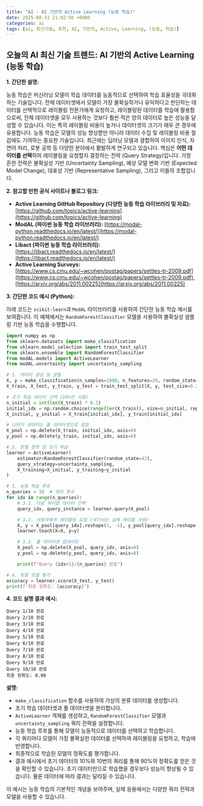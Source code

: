 ```yaml
---
title: "AI - AI 기반의 Active Learning (능동 학습)"
date: 2025-08-31 21:02:56 +0900
categories: ai
tags: [ai, 최신기술, 추천, AI, 기반의, Active, Learning, (능동, 학습)]
---
```


## 오늘의 AI 최신 기술 트렌드: **AI 기반의 Active Learning (능동 학습)**

**1. 간단한 설명:**

능동 학습은 머신러닝 모델이 학습 데이터를 능동적으로 선택하여 학습 효율성을 극대화하는 기술입니다. 전체 데이터셋에서 모델이 가장 불확실하거나 유익하다고 판단하는 데이터를 선택적으로 레이블링 전문가에게 요청하고, 레이블링된 데이터를 학습에 활용함으로써, 전체 데이터셋을 모두 사용하는 것보다 훨씬 적은 양의 데이터로 높은 성능을 달성할 수 있습니다. 이는 특히 레이블링 비용이 높거나 데이터셋의 크기가 매우 큰 경우에 유용합니다. 능동 학습은 모델의 성능 향상뿐만 아니라 데이터 수집 및 레이블링 비용 절감에도 기여하는 중요한 기술입니다. 최근에는 딥러닝 모델과 결합하여 이미지 인식, 자연어 처리, 로봇 공학 등 다양한 분야에서 활발하게 연구되고 있습니다. 핵심은 **어떤 데이터를 선택**하여 레이블링을 요청할지 결정하는 전략 (Query Strategy)입니다. 가장 흔한 전략은 불확실성 기반 (Uncertainty Sampling), 예상 모델 변화 기반 (Expected Model Change), 대표성 기반 (Representative Sampling), 그리고 이들의 조합입니다.

**2. 참고할 만한 공식 사이트나 블로그 링크:**

*   **Active Learning GitHub Repository (다양한 능동 학습 라이브러리 및 자료):** [https://github.com/topics/active-learning](https://github.com/topics/active-learning)
*   **ModAL (파이썬 능동 학습 라이브러리):** [https://modal-python.readthedocs.io/en/latest/](https://modal-python.readthedocs.io/en/latest/)
*   **Libact (파이썬 능동 학습 라이브러리):** [https://libact.readthedocs.io/en/latest/](https://libact.readthedocs.io/en/latest/)
*   **Active Learning Surveys:** [https://www.cs.cmu.edu/~wcohen/postag/papers/settles-tr-2009.pdf](https://www.cs.cmu.edu/~wcohen/postag/papers/settles-tr-2009.pdf), [https://arxiv.org/abs/2011.00225](https://arxiv.org/abs/2011.00225)

**3. 간단한 코드 예시 (Python):**

아래 코드는 `scikit-learn`과 `ModAL` 라이브러리를 사용하여 간단한 능동 학습 예시를 보여줍니다. 이 예제에서는 `RandomForestClassifier` 모델을 사용하여 불확실성 샘플링 기반 능동 학습을 수행합니다.

```python
import numpy as np
from sklearn.datasets import make_classification
from sklearn.model_selection import train_test_split
from sklearn.ensemble import RandomForestClassifier
from modAL.models import ActiveLearner
from modAL.uncertainty import uncertainty_sampling

# 1. 데이터 생성 및 분할
X, y = make_classification(n_samples=1000, n_features=20, random_state=42)
X_train, X_test, y_train, y_test = train_test_split(X, y, test_size=0.2, random_state=42)

# 초기 학습 데이터 선택 (10%만 사용)
n_initial = int(len(X_train) * 0.1)
initial_idx = np.random.choice(range(len(X_train)), size=n_initial, replace=False)
X_initial, y_initial = X_train[initial_idx], y_train[initial_idx]

# 나머지 데이터는 풀 데이터셋으로 설정
X_pool = np.delete(X_train, initial_idx, axis=0)
y_pool = np.delete(y_train, initial_idx, axis=0)

# 2. 모델 정의 및 초기 학습
learner = ActiveLearner(
    estimator=RandomForestClassifier(random_state=42),
    query_strategy=uncertainty_sampling,
    X_training=X_initial, y_training=y_initial
)

# 3. 능동 학습 루프
n_queries = 10  # 쿼리 횟수
for idx in range(n_queries):
    # 3.1. 다음 쿼리할 데이터 선택
    query_idx, query_instance = learner.query(X_pool)

    # 3.2. 사용자에게 레이블링 요청 (여기서는 실제 레이블 사용)
    X, y = X_pool[query_idx].reshape(1, -1), y_pool[query_idx].reshape(1, )
    learner.teach(X=X, y=y)

    # 3.3. 풀 데이터셋 업데이트
    X_pool = np.delete(X_pool, query_idx, axis=0)
    y_pool = np.delete(y_pool, query_idx, axis=0)

    print(f"Query {idx+1}/{n_queries} 완료")

# 4. 최종 모델 평가
accuracy = learner.score(X_test, y_test)
print(f"최종 정확도: {accuracy}")
```

**4. 코드 실행 결과 예시:**

```
Query 1/10 완료
Query 2/10 완료
Query 3/10 완료
Query 4/10 완료
Query 5/10 완료
Query 6/10 완료
Query 7/10 완료
Query 8/10 완료
Query 9/10 완료
Query 10/10 완료
최종 정확도: 0.90
```

**설명:**

*   `make_classification` 함수를 사용하여 가상의 분류 데이터를 생성합니다.
*   초기 학습 데이터셋과 풀 데이터셋을 분리합니다.
*   `ActiveLearner` 객체를 생성하고, `RandomForestClassifier` 모델과 `uncertainty_sampling` 쿼리 전략을 설정합니다.
*   능동 학습 루프를 통해 모델이 능동적으로 데이터를 선택하고 학습합니다.
*   각 쿼리마다 모델이 가장 불확실한 데이터를 선택하여 레이블링을 요청하고, 학습에 반영합니다.
*   최종적으로 학습된 모델의 정확도를 평가합니다.
*   결과 예시에서 초기 데이터의 10%와 10번의 쿼리를 통해 90%의 정확도를 얻은 것을 확인할 수 있습니다. 초기 데이터만으로 학습했을 경우보다 성능이 향상될 수 있습니다.  물론 데이터에 따라 결과는 달라질 수 있습니다.

이 예시는 능동 학습의 기본적인 개념을 보여주며, 실제 응용에서는 다양한 쿼리 전략과 모델을 사용할 수 있습니다.

